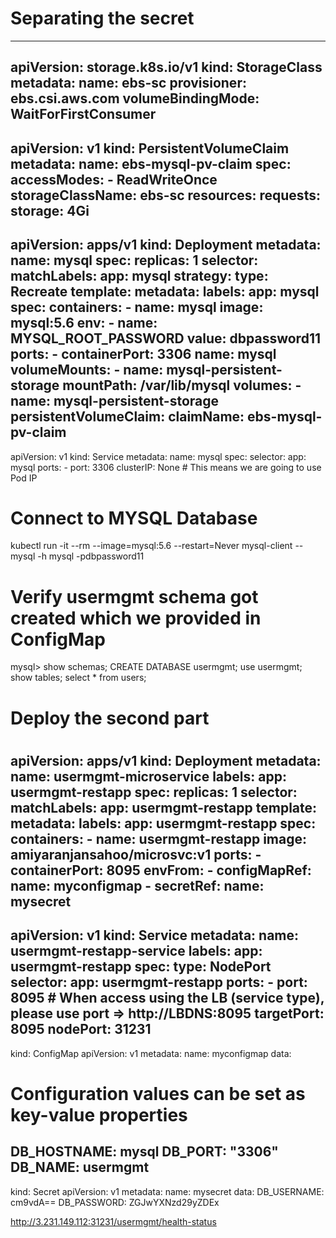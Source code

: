 # Separating the secret
---
apiVersion: storage.k8s.io/v1
kind: StorageClass
metadata:
  name: ebs-sc
provisioner: ebs.csi.aws.com
volumeBindingMode: WaitForFirstConsumer
---
apiVersion: v1
kind: PersistentVolumeClaim
metadata:
  name: ebs-mysql-pv-claim
spec:
  accessModes:
    - ReadWriteOnce
  storageClassName: ebs-sc
  resources:
    requests:
      storage: 4Gi
---
apiVersion: apps/v1
kind: Deployment
metadata:
  name: mysql
spec:
  replicas: 1
  selector:
    matchLabels:
      app: mysql
  strategy:
    type: Recreate
  template:
    metadata:
      labels:
        app: mysql
    spec:
      containers:
        - name: mysql
          image: mysql:5.6
          env:
            - name: MYSQL_ROOT_PASSWORD
              value: dbpassword11
          ports:
            - containerPort: 3306
              name: mysql
          volumeMounts:
            - name: mysql-persistent-storage
              mountPath: /var/lib/mysql
      volumes:
        - name: mysql-persistent-storage
          persistentVolumeClaim:
            claimName: ebs-mysql-pv-claim
---
apiVersion: v1
kind: Service
metadata:
  name: mysql
spec:
  selector:
    app: mysql
  ports:
    - port: 3306
  clusterIP: None # This means we are going to use Pod IP

###
# Connect to MYSQL Database
kubectl run -it --rm --image=mysql:5.6 --restart=Never mysql-client -- mysql -h mysql -pdbpassword11

# Verify usermgmt schema got created which we provided in ConfigMap
mysql> show schemas;
CREATE DATABASE usermgmt;
use usermgmt;
show tables;
select * from users;


#
# Deploy the second part
#
apiVersion: apps/v1
kind: Deployment
metadata:
  name: usermgmt-microservice
  labels:
    app: usermgmt-restapp
spec:
  replicas: 1
  selector:
    matchLabels:
      app: usermgmt-restapp
  template:
    metadata:
      labels:
        app: usermgmt-restapp
    spec:
      containers:
        - name: usermgmt-restapp
          image: amiyaranjansahoo/microsvc:v1
          ports:
            - containerPort: 8095
          envFrom:
            - configMapRef:
                name: myconfigmap
            - secretRef:
                name: mysecret
---
apiVersion: v1
kind: Service
metadata:
  name: usermgmt-restapp-service
  labels:
    app: usermgmt-restapp
spec:
  type: NodePort
  selector:
    app: usermgmt-restapp
  ports:
    - port: 8095 # When access using the LB (service type), please use port =>  http://LBDNS:8095
      targetPort: 8095
      nodePort: 31231
---
kind: ConfigMap
apiVersion: v1
metadata:
  name: myconfigmap
data:
  # Configuration values can be set as key-value properties
  DB_HOSTNAME: mysql
  DB_PORT: "3306"
  DB_NAME: usermgmt
---
kind: Secret
apiVersion: v1
metadata:
  name: mysecret
data:
  DB_USERNAME: cm9vdA==
  DB_PASSWORD: ZGJwYXNzd29yZDEx



http://3.231.149.112:31231/usermgmt/health-status
